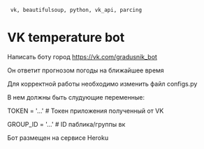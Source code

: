      vk, beautifulsoup, python, vk_api, parcing
# VK temperature bot

Написать боту город https://vk.com/gradusnik_bot

Он ответит прогнозом погоды на ближайшее время


 
Для корректной работы необходимо изменить файл configs.py

В нем должны быть слудующие переменные:

TOKEN = '...'       # Токен приложения полученный от VK

GROUP_ID = '...'    # ID паблика/группы вк

Бот размещен на сервисе Heroku
